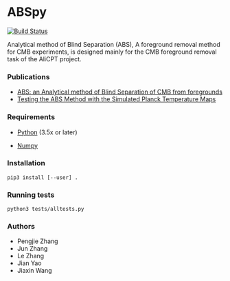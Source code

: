 # ABSpy

[![Build Status](https://travis-ci.com/gioacchinowang/ABSpy.svg?branch=master)](https://travis-ci.com/gioacchinowang/ABSpy)

Analytical method of Blind Separation (ABS), A foreground removal method for CMB experiments, is designed mainly for the CMB foreground removal
task of the AliCPT project.

### Publications

- [ABS: an Analytical method of Blind Separation of CMB from foregrounds](https://academic.oup.com/mnras/article/484/2/1616/5289912)
- [Testing the ABS Method with the Simulated Planck Temperature Maps](https://iopscience.iop.org/article/10.3847/1538-4365/aaef7a)

### Requirements

* [Python](http://www.python.org) (3.5x or later)

* [Numpy](http://numpy.scipy.org/)

### Installation

``` pip3 install [--user] . ```

### Running tests

``` python3 tests/alltests.py ```

### Authors

- Pengjie Zhang
- Jun Zhang
- Le Zhang
- Jian Yao
- Jiaxin Wang
